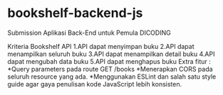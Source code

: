 # bookshelf-backend-js

Submission Aplikasi Back-End untuk Pemula DICODING

   Kriteria Bookshelf API
   1.API dapat menyimpan buku
   2.API dapat menampilkan seluruh buku
   3.API dapat menampilkan detail buku
   4.API dapat mengubah data buku
   5.API dapat menghapus buku
   Extra fitur : *Query parameters pada route GET /books
                 *Menerapkan CORS pada seluruh resource yang ada.
                 *Menggunakan ESLint dan salah satu style guide agar gaya penulisan kode JavaScript lebih konsisten.

